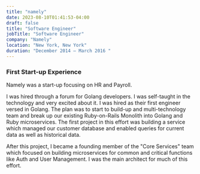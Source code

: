 ```yaml
---
title: "namely"
date: 2023-08-10T01:41:53-04:00
draft: false
title: "Software Engineer"
jobTitle: "Software Engineer"
company: "Namely"
location: "New York, New York"
duration: "December 2014 – March 2016 "
---
```


### First Start-up Experience

Namely was a start-up focusing on HR and Payroll.

I was hired through a forum for Golang developers. I was self-taught in the technology and very excited about it. I was hired as their first engineer versed in Golang. The plan was to start to build-up and multi-technology team and break up our existing Ruby-on-Rails Monolith into Golang and Ruby microservices. The first project in this effort was building a service which managed our customer database and enabled queries for current data as well as historical data.

After this project, I became a founding member of the "Core Services" team which focused on building microservices for common and critical functions like Auth and User Management. I was the main architect for much of this effort.
